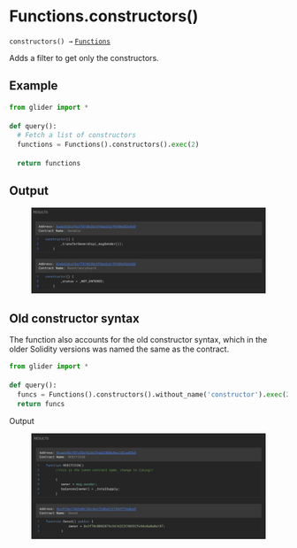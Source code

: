 # Functions.constructors()

`constructors() →` [`Functions`](./)

Adds a filter to get only the constructors.

## Example

```python
from glider import *

def query():
  # Fetch a list of constructors
  functions = Functions().constructors().exec(2)

  return functions
```

## Output

<figure><img src="../../../.gitbook/assets/image (95).png" alt=""><figcaption></figcaption></figure>

## Old constructor syntax

The function also accounts for the old constructor syntax, which in the older Solidity versions was named the same as the contract.&#x20;

```python
from glider import *

def query():
  funcs = Functions().constructors().without_name('constructor').exec(2)
  return funcs
```

Output

<figure><img src="../../../.gitbook/assets/image (1) (1) (1) (1).png" alt=""><figcaption></figcaption></figure>

